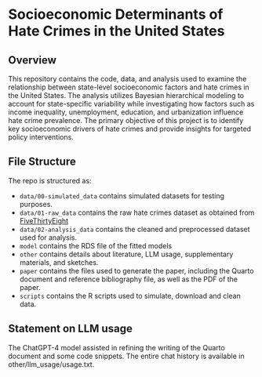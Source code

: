 # Socioeconomic Determinants of Hate Crimes in the United States

## Overview

This repository contains the code, data, and analysis used to examine the relationship between state-level socioeconomic factors and hate crimes in the United States. The analysis utilizes Bayesian hierarchical modeling to account for state-specific variability while investigating how factors such as income inequality, unemployment, education, and urbanization influence hate crime prevalence. The primary objective of this project is to identify key socioeconomic drivers of hate crimes and provide insights for targeted policy interventions.


## File Structure

The repo is structured as:

-   `data/00-simulated_data` contains simulated datasets for testing purposes.
-   `data/01-raw_data` contains the raw hate crimes dataset as obtained from [FiveThirtyEight](https://github.com/fivethirtyeight/data/tree/master/hate-crimes)
-   `data/02-analysis_data` contains the cleaned and preprocessed dataset used for analysis.
-   `model` contains the RDS file of the fitted models
-   `other` contains details about literature, LLM usage, supplementary materials, and sketches.
-   `paper` contains the files used to generate the paper, including the Quarto document and reference bibliography file, as well as the PDF of the paper. 
-   `scripts` contains the R scripts used to simulate, download and clean data.


## Statement on LLM usage

The ChatGPT-4 model assisted in refining the writing of the Quarto document and some code snippets. The entire chat history is available in other/llm_usage/usage.txt.
